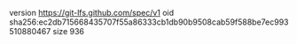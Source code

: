 version https://git-lfs.github.com/spec/v1
oid sha256:ec2db715668435707f55a86333cb1db90b9508cab59f588be7ec993510880467
size 936
